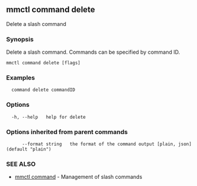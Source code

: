 ## mmctl command delete

Delete a slash command

### Synopsis

Delete a slash command. Commands can be specified by command ID.

```
mmctl command delete [flags]
```

### Examples

```
  command delete commandID
```

### Options

```
  -h, --help   help for delete
```

### Options inherited from parent commands

```
      --format string   the format of the command output [plain, json] (default "plain")
```

### SEE ALSO

* [mmctl command](mmctl_command.md)	 - Management of slash commands

